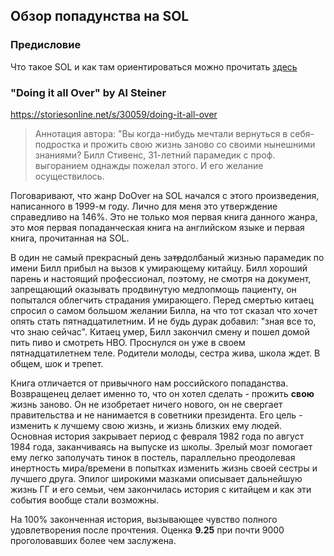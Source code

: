 ## Обзор попадунства на SOL

### Предисловие
Что такое SOL и как там ориентироваться можно прочитать 
[здесь](sol_about.md)

### "Doing it all Over" by Al Steiner

https://storiesonline.net/s/30059/doing-it-all-over

> Аннотация автора:
"Вы когда-нибудь мечтали вернуться в себя-подростка и прожить свою жизнь заново со своими нынешними знаниями? Билл Стивенс, 31-летний парамедик с проф. выгоранием однажды пожелал этого. И его желание осуществилось.

Поговаривают, что жанр DoOver на SOL начался с этого произведения, написанного в 1999-м году.
Лично для меня это утверждение справедливо на 146%. Это не только моя первая книга данного жанра, это моя первая попаданческая книга на английском языке и первая книга, прочитанная на SOL.

В один не самый прекрасный день за~~тр~~долбаный жизнью парамедик по имени Билл прибыл на вызов к умирающему китайцу. Билл хороший парень и настоящий профессионал, поэтому, не смотря на документ, запрещающий оказывать продвинутую медпопмощь пациенту, он попытался облегчить страдания умирающего. Перед смертью китаец спросил о самом большом желании Билла, на что тот сказал что хочет опять стать пятнадцатилетним. И не будь дурак добавил: "зная все то, что знаю сейчас". Китаец умер, Билл закончил смену и пошел домой пить пиво и смотреть HBO. Проснулся он уже в своем пятнадцатилетнем теле. Родители молоды, сестра жива, школа ждет. В общем, шок и трепет. 

Книга отличается от привычного нам российского попаданства. Возвращенец делает именно то, что он хотел сделать - прожить **свою** жизнь заново. Он не изобретает ничего нового, он не свергает правительства и не нанимается в советники президента. Его цель - изменить к лучшему свою жизнь, и жизнь близких ему людей. Основная история закрывает период с февраля 1982 года по август 1984 года, заканчиваясь на выпуске из школы. Зрелый мозг помогает ему легко заполучать тинок в постель, параллельно преодолевая инертность мира/времени в попытках изменить жизнь своей сестры и лучшего друга. Эпилог широкими мазками описывает дальнейшую жизнь ГГ и его семьи, чем закончилась история с китайцем и как эти события вообще стали возможны. 

На 100% законченная история, вызывающее чувство полного удовлетворения после прочтения. 
Оценка **9.25** при почти 9000 проголовавших более чем заслужена.

